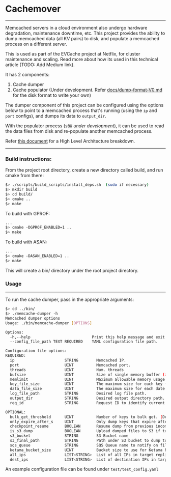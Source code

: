 # Cachemover
----------
Memcached servers in a cloud environment also undergo hardware degradation, maintenance downtime, etc. This project provides the ability to dump memcached data (all KV pairs) to disk, and populate a memcached process on a different server.

This is used as part of the EVCache project at Netflix, for cluster maintenance and
scaling. Read more about how its used in this technical article (TODO: Add Medium link).

It has 2 components:
1. Cache dumper
2. Cache populator (Under development. Refer [docs/dump-format-V0.md](./docs/dump-format-V0.md) for the disk format to write your own)

The dumper component of this project can be configured using the options below to
point to a memcached process that's running (using the `ip` and `port` configs), and
dumps its data to `output_dir`.

With the populator process (*still under development*), it can be used to read the data files from disk and re-populate another memcached process.

Refer [this document](./docs/architecture.md) for a High Level Architecture breakdown.

----------

### Build instructions:

From the project root directory, create a new directory called build, and run cmake from there:
```bash
$> ./scripts/build_scripts/install_deps.sh  (sudo if necessary)
$> mkdir build
$> cd build/
$> cmake ..
$> make
```

To build with GPROF:
```bash
...
$> cmake -DGPROF_ENABLED=1 ..
$> make
```

To build with ASAN:
```bash
...
$> cmake -DASAN_ENABLED=1 ..
$> make
```

This will create a bin/ directory under the root project directory.

### Usage
----------

To run the cache dumper, pass in the appropriate arguments:
```bash
$> cd ../bin/
$> ./memcache-dumper -h
Memcached dumper options
Usage: ./bin/memcache-dumper [OPTIONS]

Options:
  -h,--help                           Print this help message and exit
  --config_file_path TEXT REQUIRED    YAML configuration file path.
```
```bash
Configuration file options:
REQUIRED:
  ip                      STRING        Memcached IP.
  port                    UINT          Memcached port.
  threads                 UINT          Num. threads
  bufsize                 UINT          Size of single memory buffer (in bytes).
  memlimit                UINT          Maximum allowable memory usage (in bytes).
  key_file_size           UINT          The maximum size for each key file (in bytes).
  data_file_size          UINT          The maximum size for each date file (in bytes).
  log_file_path           STRING        Desired log file path.
  output_dir              STRING        Desired output directory path.
  req_id                  STRING        Request ID to identify current run

OPTIONAL:
  bulk_get_threshold      UINT          Number of keys to bulk get. (Default = 30)
  only_expire_after_s     UINT          Only dump keys that expire after these many seconds. (Default = 0)
  checkpoint_resume       BOOLEAN       Resume dump from previous incomplete run. (Default = false)
  is_s3_dump              BOOLEAN       Upload dumped files to S3 if true. (Default = false)
  s3_bucket               STRING        S3 Bucket name
  s3_final_path           STRING        Path under S3 bucket to dump to
  sqs_queue               STRING        SQS Queue name to notify on file upload
  ketama_bucket_size      UINT          Bucket size to use for Ketama hashing
  all_ips                 LIST<STRING>  List of all IPs in target replica as strings
  dest_ips                LIST<STRING>  List of destination IPs in target replica

```
An example configuration file can be found under `test/test_config.yaml`
